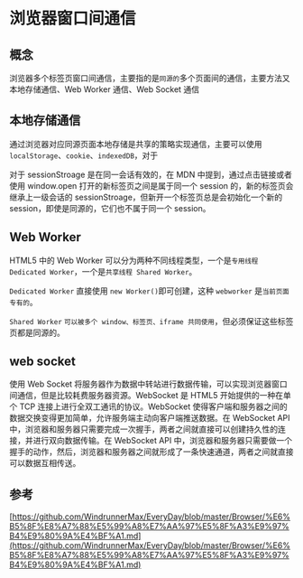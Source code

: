 # 浏览器窗口间通信

## 概念

浏览器多个标签页窗口间通信，主要指的是`同源的`多个页面间的通信，主要方法又本地存储通信、Web Worker 通信、Web Socket 通信

## 本地存储通信

通过浏览器对应同源页面本地存储是共享的策略实现通信，主要可以使用`localStorage`、`cookie`、`indexedDB`，对于

对于 sessionStroage 是在同一会话有效的，在 MDN 中提到，通过点击链接或者使用 window.open 打开的新标签页之间是属于同一个 session 的，新的标签页会继承上一级会话的 sessionStroage，但新开一个标签页总是会初始化一个新的 session，即使是同源的，它们也不属于同一个 session。

## Web Worker

HTML5 中的 Web Worker 可以分为两种不同线程类型，一个是`专用线程 Dedicated Worker`，一个是`共享线程 Shared Worker`。

`Dedicated Worker` 直接使用 `new Worker()`即可创建，这种 `webworker` 是`当前页面专有的`。

`Shared Worker` `可以被多个 window、标签页、iframe 共同使用`，但必须保证这些标签页都是同源的。

## web socket

使用 Web Socket 将服务器作为数据中转站进行数据传输，可以实现浏览器窗口间通信，但是比较耗费服务器资源。WebSocket 是 HTML5 开始提供的一种在单个 TCP 连接上进行全双工通讯的协议。WebSocket 使得客户端和服务器之间的数据交换变得更加简单，允许服务端主动向客户端推送数据。在 WebSocket API 中，浏览器和服务器只需要完成一次握手，两者之间就直接可以创建持久性的连接，并进行双向数据传输。在 WebSocket API 中，浏览器和服务器只需要做一个握手的动作，然后，浏览器和服务器之间就形成了一条快速通道，两者之间就直接可以数据互相传送。

## 参考

[https://github.com/WindrunnerMax/EveryDay/blob/master/Browser/%E6%B5%8F%E8%A7%88%E5%99%A8%E7%AA%97%E5%8F%A3%E9%97%B4%E9%80%9A%E4%BF%A1.md](https://github.com/WindrunnerMax/EveryDay/blob/master/Browser/%E6%B5%8F%E8%A7%88%E5%99%A8%E7%AA%97%E5%8F%A3%E9%97%B4%E9%80%9A%E4%BF%A1.md)
